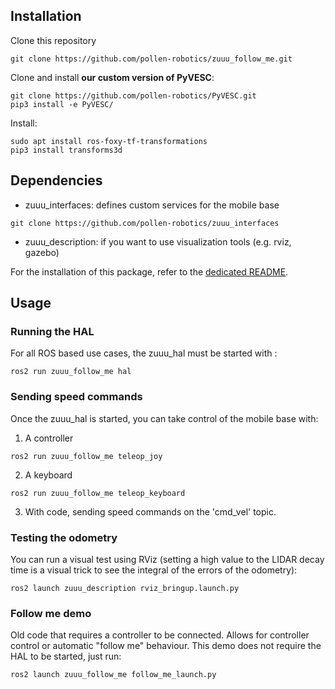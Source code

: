 ## Installation
Clone this repository
```
git clone https://github.com/pollen-robotics/zuuu_follow_me.git
```

Clone and install **our custom version of PyVESC**:
```
git clone https://github.com/pollen-robotics/PyVESC.git
pip3 install -e PyVESC/
```

Install:
```
sudo apt install ros-foxy-tf-transformations
pip3 install transforms3d
```

## Dependencies
* zuuu_interfaces: defines custom services for the mobile base
```
git clone https://github.com/pollen-robotics/zuuu_interfaces
```
* zuuu_description: if you want to use visualization tools (e.g. rviz, gazebo)

For the installation of this package, refer to the [dedicated README](https://github.com/pollen-robotics/zuuu_description).

## Usage
### Running the HAL
For all ROS based use cases, the zuuu_hal must be started with :
```
ros2 run zuuu_follow_me hal
```

### Sending speed commands
Once the zuuu_hal is started, you can take control of the mobile base with:
1) A controller
```
ros2 run zuuu_follow_me teleop_joy
```
2) A keyboard
```
ros2 run zuuu_follow_me teleop_keyboard
```
3) With code, sending speed commands on the 'cmd_vel' topic.


### Testing the odometry
You can run a visual test using RViz (setting a high value to the LIDAR decay time is a visual trick to see the integral of the errors of the odometry):
```
ros2 launch zuuu_description rviz_bringup.launch.py
```

### Follow me demo
Old code that requires a controller to be connected. Allows for controller control or automatic "follow me" behaviour.
This demo does not require the HAL to be started, just run: 
```
ros2 launch zuuu_follow_me follow_me_launch.py
```
